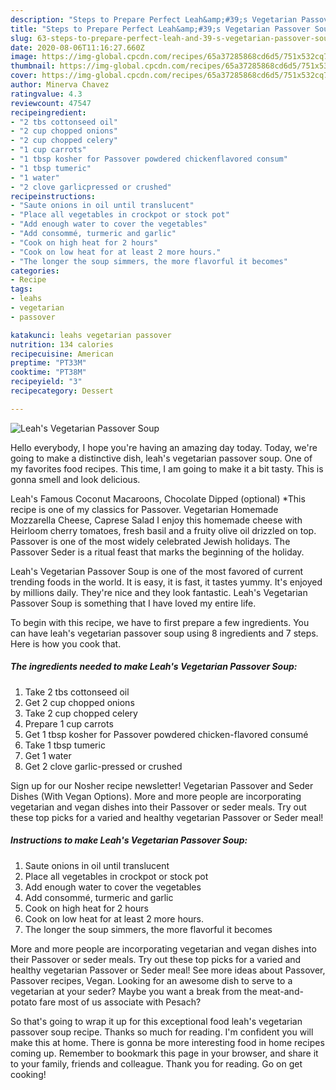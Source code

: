 ```yaml
---
description: "Steps to Prepare Perfect Leah&amp;#39;s Vegetarian Passover Soup"
title: "Steps to Prepare Perfect Leah&amp;#39;s Vegetarian Passover Soup"
slug: 63-steps-to-prepare-perfect-leah-and-39-s-vegetarian-passover-soup
date: 2020-08-06T11:16:27.660Z
image: https://img-global.cpcdn.com/recipes/65a37285868cd6d5/751x532cq70/leahs-vegetarian-passover-soup-recipe-main-photo.jpg
thumbnail: https://img-global.cpcdn.com/recipes/65a37285868cd6d5/751x532cq70/leahs-vegetarian-passover-soup-recipe-main-photo.jpg
cover: https://img-global.cpcdn.com/recipes/65a37285868cd6d5/751x532cq70/leahs-vegetarian-passover-soup-recipe-main-photo.jpg
author: Minerva Chavez
ratingvalue: 4.3
reviewcount: 47547
recipeingredient:
- "2 tbs cottonseed oil"
- "2 cup chopped onions"
- "2 cup chopped celery"
- "1 cup carrots"
- "1 tbsp kosher for Passover powdered chickenflavored consum"
- "1 tbsp tumeric"
- "1 water"
- "2 clove garlicpressed or crushed"
recipeinstructions:
- "Saute onions in oil until translucent"
- "Place all vegetables in crockpot or stock pot"
- "Add enough water to cover the vegetables"
- "Add consommé, turmeric and garlic"
- "Cook on high heat for 2 hours"
- "Cook on low heat for at least 2 more hours."
- "The longer the soup simmers, the more flavorful it becomes"
categories:
- Recipe
tags:
- leahs
- vegetarian
- passover

katakunci: leahs vegetarian passover 
nutrition: 134 calories
recipecuisine: American
preptime: "PT33M"
cooktime: "PT38M"
recipeyield: "3"
recipecategory: Dessert

---
```



![Leah&#39;s Vegetarian Passover Soup](https://img-global.cpcdn.com/recipes/65a37285868cd6d5/751x532cq70/leahs-vegetarian-passover-soup-recipe-main-photo.jpg)

Hello everybody, I hope you're having an amazing day today. Today, we're going to make a distinctive dish, leah&#39;s vegetarian passover soup. One of my favorites food recipes. This time, I am going to make it a bit tasty. This is gonna smell and look delicious.

Leah&#39;s Famous Coconut Macaroons, Chocolate Dipped (optional) *This recipe is one of my classics for Passover. Vegetarian Homemade Mozzarella Cheese, Caprese Salad I enjoy this homemade cheese with Heirloom cherry tomatoes, fresh basil and a fruity olive oil drizzled on top. Passover is one of the most widely celebrated Jewish holidays. The Passover Seder is a ritual feast that marks the beginning of the holiday.

Leah&#39;s Vegetarian Passover Soup is one of the most favored of current trending foods in the world. It is easy, it is fast, it tastes yummy. It's enjoyed by millions daily. They're nice and they look fantastic. Leah&#39;s Vegetarian Passover Soup is something that I have loved my entire life.


To begin with this recipe, we have to first prepare a few ingredients. You can have leah&#39;s vegetarian passover soup using 8 ingredients and 7 steps. Here is how you cook that.

<!--inarticleads1-->

##### The ingredients needed to make Leah&#39;s Vegetarian Passover Soup:

1. Take 2 tbs cottonseed oil
1. Get 2 cup chopped onions
1. Take 2 cup chopped celery
1. Prepare 1 cup carrots
1. Get 1 tbsp kosher for Passover powdered chicken-flavored consumé
1. Take 1 tbsp tumeric
1. Get 1 water
1. Get 2 clove garlic-pressed or crushed


Sign up for our Nosher recipe newsletter! Vegetarian Passover and Seder Dishes (With Vegan Options). More and more people are incorporating vegetarian and vegan dishes into their Passover or seder meals. Try out these top picks for a varied and healthy vegetarian Passover or Seder meal! 

<!--inarticleads2-->

##### Instructions to make Leah&#39;s Vegetarian Passover Soup:

1. Saute onions in oil until translucent
1. Place all vegetables in crockpot or stock pot
1. Add enough water to cover the vegetables
1. Add consommé, turmeric and garlic
1. Cook on high heat for 2 hours
1. Cook on low heat for at least 2 more hours.
1. The longer the soup simmers, the more flavorful it becomes


More and more people are incorporating vegetarian and vegan dishes into their Passover or seder meals. Try out these top picks for a varied and healthy vegetarian Passover or Seder meal! See more ideas about Passover, Passover recipes, Vegan. Looking for an awesome dish to serve to a vegetarian at your seder? Maybe you want a break from the meat-and-potato fare most of us associate with Pesach? 

So that's going to wrap it up for this exceptional food leah&#39;s vegetarian passover soup recipe. Thanks so much for reading. I'm confident you will make this at home. There is gonna be more interesting food in home recipes coming up. Remember to bookmark this page in your browser, and share it to your family, friends and colleague. Thank you for reading. Go on get cooking!
